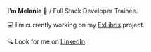 **I’m Melanie** 👋 / Full Stack Developer Trainee.

💻 I’m currently working on my <a href="https://github.com/MelanieVila/ExLibris/" target="_blank">ExLibris</a> project.

🔍 Look for me on <a href="https://www.linkedin.com/in/melanievila/" target="_blank">LinkedIn</a>.
